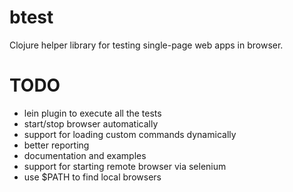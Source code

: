 btest
=====

Clojure helper library for testing single-page web apps in browser.

TODO
====

* lein plugin to execute all the tests
* start/stop browser automatically
* support for loading custom commands dynamically
* better reporting
* documentation and examples
* support for starting remote browser via selenium
* use $PATH to find local browsers
